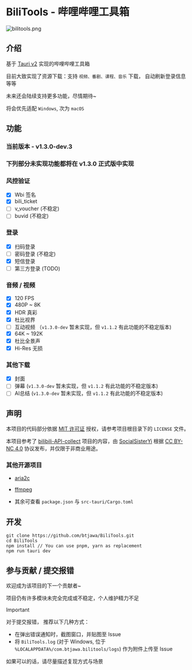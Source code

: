 # BiliTools - 哔哩哔哩工具箱

![bilitools.png](https://cdn.jsdelivr.net/gh/btjawa/btjawa/assets/bilitools.png)

## 介绍

基于 [Tauri v2](https://v2.tauri.app) 实现的哔哩哔哩工具箱

目前大致实现了资源下载：支持 `视频、番剧、课程、音乐` 下载， 自动刷新登录信息等等

未来还会陆续支持更多功能，尽情期待~

将会优先适配 `Windows`, 次为 `macOS`

## 功能

### 当前版本 - v1.3.0-dev.3

### 下列部分未实现功能都将在 v1.3.0 正式版中实现

### 风控验证

 - [x] Wbi 签名
 - [x] bili_ticket
 - [ ] v_voucher (不稳定)
 - [ ] buvid (不稳定)

### 登录

 - [x] 扫码登录
 - [ ] 密码登录 (不稳定)
 - [x] 短信登录
 - [ ] 第三方登录 (TODO)

### 音频 / 视频

 - [x] 120 FPS
 - [x] 480P ~ 8K
 - [x] HDR 真彩
 - [x] 杜比视界
 - [ ] 互动视频 （`v1.3.0-dev` 暂未实现，但 `v1.1.2` 有此功能的不稳定版本)
 - [x] 64K ~ 192K
 - [x] 杜比全景声
 - [x] Hi-Res 无损

### 其他下载

 - [x] 封面
 - [ ] 弹幕 (`v1.3.0-dev` 暂未实现，但 `v1.1.2` 有此功能的不稳定版本)
 - [ ] AI总结 (`v1.3.0-dev` 暂未实现，但 `v1.1.2` 有此功能的不稳定版本)

## 声明

本项目的代码部分依据 [MIT 许可证](https://opensource.org/license/mit) 授权，请参考项目根目录下的 `LICENSE` 文件。

本项目参考了 [bilibili-API-collect](https://github.com/SocialSisterYi/bilibili-API-collect) 项目的内容，由 [SocialSisterYi](https://github.com/SocialSisterYi) 根据 [CC BY-NC 4.0](https://creativecommons.org/licenses/by-nc/4.0/deed.en) 协议发布，并仅限于非商业用途。

### 其他开源项目

 - [aria2c](https://github.com/aria2/aria2c)

 - [ffmpeg](https://git.ffmpeg.org/ffmpeg.git)

 - 其余可查看 `package.json` 与 `src-tauri/Cargo.toml`

## 开发

```shell
git clone https://github.com/btjawa/BiliTools.git
cd BiliTools
npm install // You can use pnpm, yarn as replacement
npm run tauri dev
```

## 参与贡献 / 提交报错

欢迎成为该项目的下一个贡献者~

项目仍有许多模块未完全完成或不稳定，个人维护精力不足

> [!IMPORTANT]
>
> 对于提交报错， 推荐以下几种方式：
> - 在弹出错误通知时，截图窗口，并贴图至 Issue
> - 将 `BiliTools.log` (对于 Windows, 位于 `%LOCALAPPDATA%/com.btjawa.bilitools/logs`) 作为附件上传至 Issue
> 
> 如果可以的话，请尽量描述复现方式与场景
